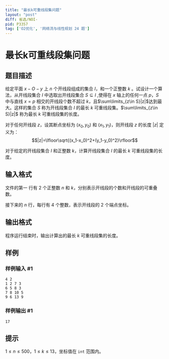 ```yaml
---
title: "最长k可重线段集问题"
layout: "post"
diff: 省选/NOI-
pid: P3357
tag: ['O2优化', '网络流与线性规划 24 题']
---
```

# 最长k可重线段集问题
## 题目描述

给定平面 $x-O-y$ 上 $n$ 个开线段组成的集合 $I$，和一个正整数 $k$ 。试设计一个算法，从开线段集合 $I$ 中选取出开线段集合 $S\subseteq I$ ,使得在 $x$ 轴上的任何一点 $p$，$S$ 中与直线 $x=p$ 相交的开线段个数不超过 $k$，且$\sum\limits_{z\in S}|z|$达到最大。这样的集合 $S$ 称为开线段集合 $I$ 的最长  $k$ 可重线段集。$\sum\limits_{z\in S}|z|$ 称为最长  $k$ 可重线段集的长度。

对于任何开线段 $z$，设其断点坐标为 $(x_0,y_0)$ 和 $(x_1,y_1)$，则开线段 $z$ 的长度 $|z|$ 定义为：
$$|z|=\lfloor\sqrt{(x_1-x_0)^2+(y_1-y_0)^2}\rfloor$$

对于给定的开线段集合 $I$ 和正整数 $k$，计算开线段集合 $I$ 的最长 $k$ 可重线段集的长度。

## 输入格式

文件的第一 行有 $2$ 个正整数 $n$ 和 $k$，分别表示开线段的个数和开线段的可重叠数。

接下来的 $n$ 行，每行有 $4$ 个整数，表示开线段的 $2$ 个端点坐标。

## 输出格式

程序运行结束时，输出计算出的最长 $k$ 可重线段集的长度。

## 样例

### 样例输入 #1
```
4 2
1 2 7 3
6 5 8 3
7 8 10 5
9 6 13 9 
```
### 样例输出 #1
```
17
```
## 提示

$1\leq n\leq 500$，$1 \leq k \leq 13$，坐标值在 `int` 范围内。

